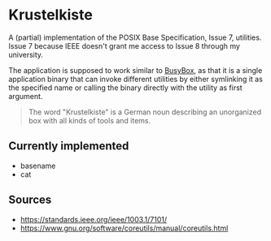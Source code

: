 # Krustelkiste

A (partial) implementation of the POSIX Base Specification, Issue 7, utilities. Issue 7 because IEEE doesn't grant me access to Issue 8 through my university.

The application is supposed to work similar to [BusyBox](https://busybox.net), as that it is a single application binary that can invoke different utilities by either symlinking it as the specified name or calling the binary directly with the utility as first argument.

> The word "Krustelkiste" is a German noun describing an unorganized box with all kinds of tools and items.

## Currently implemented
- basename
- cat

## Sources
- https://standards.ieee.org/ieee/1003.1/7101/
- https://www.gnu.org/software/coreutils/manual/coreutils.html
